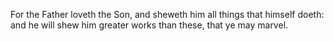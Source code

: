 For the Father loveth the Son, and sheweth him all things that himself doeth: and he will shew him greater works than these, that ye may marvel.
